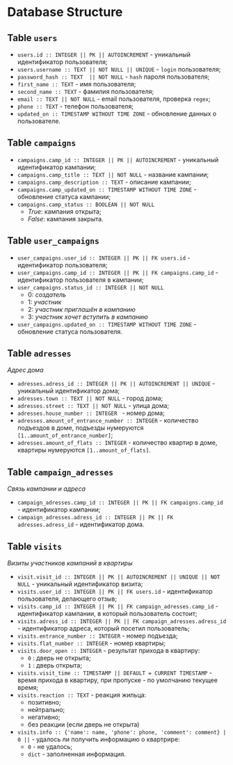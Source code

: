 # Database Structure

## Table `users`

- `users.id :: INTEGER || PK || AUTOINCREMENT` - уникальный идентификатор пользователя;
- `users.username :: TEXT || NOT NULL || UNIQUE` - `login` пользователя;
- `password_hash :: TEXT  || NOT NULL` - `hash` пароля пользователя;
- `first_name :: TEXT` - имя пользователя;
- `second_name :: TEXT` - фамилия пользователя;
- `email :: TEXT || NOT NULL` - email пользователя, проверка `regex`;
- `phone :: TEXT` - телефон пользователя;
- `updated_on :: TIMESTAMP WITHOUT TIME ZONE` - обновление данных о пользователе.

## Table `campaigns`

- `campaigns.camp_id :: INTEGER || PK || AUTOINCREMENT` - уникальный идентификатор кампании;
- `campaigns.camp_title :: TEXT || NOT NULL` - название кампании;
- `campaigns.camp_description :: TEXT` - описание кампании;
- `campaigns.camp_updated_on :: TIMESTAMP WITHOUT TIME ZONE` - обновление статуса кампании;
- `campaigns.camp_status :: BOOLEAN || NOT NULL`
    - *True*: кампания открыта;
    - *False*: кампания закрыта.

## Table `user_campaigns`

- `user_campaigns.user_id :: INTEGER || PK || FK users.id` - идентификатор пользователя;
- `user_campaigns.camp_id :: INTEGER || PK || FK campaigns.camp_id` - идентификатор пользователя в кампании;
- `user_campaigns.status_id :: INTEGER || NOT NULL`
    - 0: *создатель*
    - 1: *участник*
    - 2: *участник приглашён в кампанию*
    - 3: *участник хочет вступить в кампанию*
- `user_campaigns.updated_on :: TIMESTAMP WITHOUT TIME ZONE` - обновление статуса пользователя.

## Table `adresses`

*Адрес дома*

- `adresses.adress_id :: INTEGER || PK || AUTOINCREMENT || UNIQUE` - уникальный идентификатор дома;
- `adresses.town :: TEXT || NOT NULL` - город дома;
- `adresses.street :: TEXT || NOT NULL` - улица дома;
- `adresses.house_number :: INTEGER ` - номер дома;
- `adresses.amount_of_entrance_number :: INTEGER` - количество подъездов в доме, подъезды нумеруются `[1..amount_of_entrance_number]`;
- `adresses.amount_of_flats :: INTEGER` - количество квартир в доме, квартиры нумеруются `[1..amount_of_flats]`.

## Table `campaign_adresses`

*Cвязь кампании и адреса*

- `campaign_adresses.camp_id :: INTEGER || PK || FK campaigns.camp_id` - идентификатор кампании;
- `campaign_adresses.adress_id :: INTEGER || PK || FK adresses.adress_id` - идентификатор дома.

## Table `visits`

*Визиты участников кампаний в квартиры*

- `visit.visit_id :: INTEGER || PK || AUTOINCREMENT || UNIQUE || NOT NULL` - уникальный идентификатор визита;
- `visits.user_id :: INTEGER || PK || FK users.id` - идентификатор пользователя, делающего отзыв;
- `visits.camp_id :: INTEGER || PK || FK campaign_adresses.camp_id` - идентификатор кампании, в который пользователь состоит;
- `visits.adress_id :: INTEGER || PK || FK campaign_adresses.adress_id` - идентификатор адреса, который посетил пользователь;
- `visits.entrance_number :: INTEGER` - номер подъезда;
- `visits.flat_number :: INTEGER` - номер квартиры;
- `visits.door_open :: INTEGER` - результат прихода в квартиру:
    - `0` : дверь не открыта;
    - `1` : дверь открыта;
- `visits.visit_time :: TIMESTAMP || DEFAULT = CURRENT TIMESTAMP` - время прихода в квартиру, при пропуске - по умолчанию текущее время;
- `visits.reaction :: TEXT` - реакция жильца:
   - позитивно;
   - нейтрально;
   - негативно;
   - без реакции (если дверь не открыта)
- `visits.info :: {'name': name, 'phone': phone, 'comment': comment} | 0 ||` - удалось ли получить информацию о квартрире:
    - `0` - не удалось;
    - `dict` - заполненная информация.
